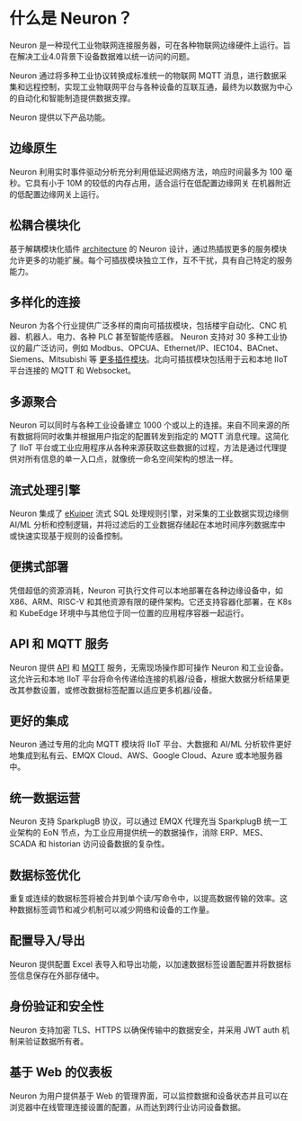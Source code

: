 # 什么是 Neuron？

Neuron 是一种现代工业物联网连接服务器，可在各种物联网边缘硬件上运行。旨在解决工业4.0背景下设备数据难以统一访问的问题。

Neuron 通过将多种工业协议转换成标准统一的物联网 MQTT 消息，进行数据采集和远程控制，实现工业物联网平台与各种设备的互联互通，最终为以数据为中心的自动化和智能制造提供数据支撑。

Neuron 提供以下产品功能。

## 边缘原生

Neuron 利用实时事件驱动分析充分利用低延迟网络方法，响应时间最多为 100 毫秒。它具有小于 10M 的较低的内存占用，适合运行在低配置边缘网关
在机器附近的低配置边缘网关上运行。

## 松耦合模块化

基于解耦模块化插件 [architecture](./architecture.md) 的 Neuron 设计，通过热插拔更多的服务模块允许更多的功能扩展。每个可插拔模块独立工作，互不干扰，具有自己特定的服务能力。

## 多样化的连接

Neuron 为各个行业提供广泛多样的南向可插拔模块，包括楼宇自动化、CNC 机器、机器人、电力、各种 PLC 甚至智能传感器。 Neuron 支持对 30 多种工业协议的最广泛访问，例如 Modbus、OPCUA、Ethernet/IP、IEC104、BACnet、Siemens、Mitsubishi 等 [更多插件模块](./module-plugins/module-list.md)。北向可插拔模块包括用于云和本地 IIoT 平台连接的 MQTT 和 Websocket。

## 多源聚合

Neuron 可以同时与各种工业设备建立 1000 个或以上的连接。来自不同来源的所有数据将同时收集并根据用户指定的配置转发到指定的 MQTT 消息代理。这简化了 IIoT 平台或工业应用程序从各种来源获取这些数据的过程，方法是通过代理提供对所有信息的单一入口点，就像统一命名空间架构的想法一样。

## 流式处理引擎

Neuron 集成了 [eKuiper](https://www.lfedge.org/projects/ekuiper) 流式 SQL 处理规则引擎，对采集的工业数据实现边缘侧 AI/ML 分析和控制逻辑，并将过滤后的工业数据存储起在本地时间序列数据库中或快速实现基于规则的设备控制。

## 便携式部署

凭借超低的资源消耗，Neuron 可执行文件可以本地部署在各种边缘设备中，如 X86、ARM、RISC-V 和其他资源有限的硬件架构。它还支持容器化部署，在 K8s 和 KubeEdge 环境中与其他位于同一位置的应用程序容器一起运行。

## API 和 MQTT 服务

Neuron 提供 [API](./api.md) 和 [MQTT](./mqtt.md) 服务，无需现场操作即可操作 Neuron 和工业设备。这允许云和本地 IIoT 平台将命令传递给连接的机器/设备，根据大数据分析结果更改其参数设置，或修改数据标签配置以适应更多机器/设备。

## 更好的集成

Neuron 通过专用的北向 MQTT 模块将 IIoT 平台、大数据和 AI/ML 分析软件更好地集成到私有云、EMQX Cloud、AWS、Google Cloud、Azure 或本地服务器中。

## 统一数据运营

Neuron 支持 SparkplugB 协议，可以通过 EMQX 代理充当 SparkplugB 统一工业架构的 EoN 节点，为工业应用提供统一的数据操作，消除 ERP、MES、SCADA 和 historian 访问设备数据的复杂性。

## 数据标签优化

重复或连续的数据标签将被合并到单个读/写命令中，以提高数据传输的效率。这种数据标签调节和减少机制可以减少网络和设备的工作量。

## 配置导入/导出

Neuron 提供配置 Excel 表导入和导出功能，以加速数据标签设置配置并将数据标签信息保存在外部存储中。

## 身份验证和安全性

Neuron 支持加密 TLS、HTTPS 以确保传输中的数据安全，并采用 JWT auth 机制来验证数据所有者。

## 基于 Web 的仪表板

Neuron 为用户提供基于 Web 的管理界面，可以监控数据和设备状态并且可以在浏览器中在线管理连接设置的配置，从而达到跨行业访问设备数据。
